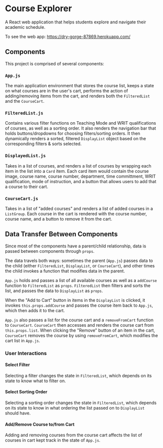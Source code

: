 # Course Explorer

A React web application that helps students explore and navigate their academic schedule.

To see the web app: https://dry-gorge-87869.herokuapp.com/

## Components

This project is comprised of several components:

### `App.js`

The main application environment that stores the course list, keeps a state on what courses are in the user's cart, performs the action of adding/removing items from the cart, and renders both the `FilteredList` and the `CourseCart`. 

### `FilteredList.js`

Contains various filter functions on Teaching Mode and WRIT qualifications of courses, as well as a sorting order. It also renders the navigation bar that holds buttons/dropdowns for choosing filters/sorting orders. It then dynamically renders a sorted, filtered `DisplayList` object based on the corresponding filters & sorts selected.

### `DisplayedList.js`

Takes in a list of courses, and renders a list of courses by wrapping each item in the list into a `Card` item. Each card item would contain the course image, course name, course number, department, time committment, WRIT qualification, mode of instruction, and a button that allows users to add that a course to their cart.

### `CourseCart.js`

Takes in a list of "added courses" and renders a list of added courses in a `ListGroup`. Each course in the cart is rendered with the course number, course name, and a button to remove it from the cart. 

## Data Transfer Between Components

Since most of the components have a parent/child relationship, data is passed between components through `props`. 

The data travels both ways: sometimes the parent (`App.js`) passes data to the child (either `FilteredList`, `DisplayList`, or `CourseCart`), and other times the child invokes a function that modifies data in the parent.

`App.js` holds and passes a list of all available courses as well as a `addCourse` function to `FilteredList` as `props`. `FilteredList` then filters and sorts the list, and passes the data to `DisplayList` as `props`. 

When the "Add to Cart" button in items in the `DisplayList` is clicked, it invokes `this.props.addCourse` and passes the course item back to `App.js`, which then adds it to the cart. 

`App.js` also passes a list for the course cart and a `removeFromCart` function to `CourseCart`. `CourseCart` then accesses and renders the course cart from `this.props.list`. When clicking the "Remove" button of an item in the cart, `CourseCart` removes the course by using `removeFromCart`, which modifies the cart list in `App.js`.

### User Interactions

#### Select Filter
Selecting a filter changes the state in `FilteredList`, which depends on its state to know what to filter on.

#### Select Sorting Order
Selecting a sorting order changes the state in `FilteredList`, which depends on its state to know in what ordering the list passed on to `DisplayList` should have.

#### Add/Remove Course to/from Cart
Adding and removing courses from the course cart affects the list of courses in cart kept track in the state of `App.js`.